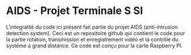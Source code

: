 # AIDS - Projet Terminale S SI
L'integralité du code ici présent fait partie du projet AIDS (anti-intrusion detection system). Ceci est un repositoire github qui contient le code pour la partie rotation, transmission et enregistrement vidéo et la contrôle du système a grand distance. Ce code est conçu pour la carte Raspberry PI.
